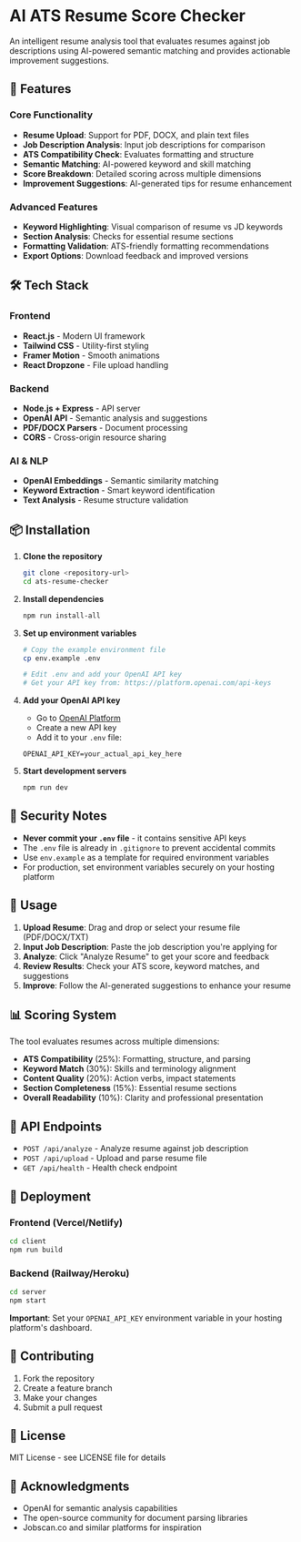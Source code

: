 # AI ATS Resume Score Checker

An intelligent resume analysis tool that evaluates resumes against job descriptions using AI-powered semantic matching and provides actionable improvement suggestions.

## 🚀 Features

### Core Functionality
- **Resume Upload**: Support for PDF, DOCX, and plain text files
- **Job Description Analysis**: Input job descriptions for comparison
- **ATS Compatibility Check**: Evaluates formatting and structure
- **Semantic Matching**: AI-powered keyword and skill matching
- **Score Breakdown**: Detailed scoring across multiple dimensions
- **Improvement Suggestions**: AI-generated tips for resume enhancement

### Advanced Features
- **Keyword Highlighting**: Visual comparison of resume vs JD keywords
- **Section Analysis**: Checks for essential resume sections
- **Formatting Validation**: ATS-friendly formatting recommendations
- **Export Options**: Download feedback and improved versions

## 🛠️ Tech Stack

### Frontend
- **React.js** - Modern UI framework
- **Tailwind CSS** - Utility-first styling
- **Framer Motion** - Smooth animations
- **React Dropzone** - File upload handling

### Backend
- **Node.js + Express** - API server
- **OpenAI API** - Semantic analysis and suggestions
- **PDF/DOCX Parsers** - Document processing
- **CORS** - Cross-origin resource sharing

### AI & NLP
- **OpenAI Embeddings** - Semantic similarity matching
- **Keyword Extraction** - Smart keyword identification
- **Text Analysis** - Resume structure validation

## 📦 Installation

1. **Clone the repository**
   ```bash
   git clone <repository-url>
   cd ats-resume-checker
   ```

2. **Install dependencies**
   ```bash
   npm run install-all
   ```

3. **Set up environment variables**
   ```bash
   # Copy the example environment file
   cp env.example .env
   
   # Edit .env and add your OpenAI API key
   # Get your API key from: https://platform.openai.com/api-keys
   ```

4. **Add your OpenAI API key**
   - Go to [OpenAI Platform](https://platform.openai.com/api-keys)
   - Create a new API key
   - Add it to your `.env` file:
   ```
   OPENAI_API_KEY=your_actual_api_key_here
   ```

5. **Start development servers**
   ```bash
   npm run dev
   ```

## 🔐 Security Notes

- **Never commit your `.env` file** - it contains sensitive API keys
- The `.env` file is already in `.gitignore` to prevent accidental commits
- Use `env.example` as a template for required environment variables
- For production, set environment variables securely on your hosting platform

## 🎯 Usage

1. **Upload Resume**: Drag and drop or select your resume file (PDF/DOCX/TXT)
2. **Input Job Description**: Paste the job description you're applying for
3. **Analyze**: Click "Analyze Resume" to get your score and feedback
4. **Review Results**: Check your ATS score, keyword matches, and suggestions
5. **Improve**: Follow the AI-generated suggestions to enhance your resume

## 📊 Scoring System

The tool evaluates resumes across multiple dimensions:

- **ATS Compatibility** (25%): Formatting, structure, and parsing
- **Keyword Match** (30%): Skills and terminology alignment
- **Content Quality** (20%): Action verbs, impact statements
- **Section Completeness** (15%): Essential resume sections
- **Overall Readability** (10%): Clarity and professional presentation

## 🔧 API Endpoints

- `POST /api/analyze` - Analyze resume against job description
- `POST /api/upload` - Upload and parse resume file
- `GET /api/health` - Health check endpoint

## 🚀 Deployment

### Frontend (Vercel/Netlify)
```bash
cd client
npm run build
```

### Backend (Railway/Heroku)
```bash
cd server
npm start
```

**Important**: Set your `OPENAI_API_KEY` environment variable in your hosting platform's dashboard.

## 🤝 Contributing

1. Fork the repository
2. Create a feature branch
3. Make your changes
4. Submit a pull request

## 📝 License

MIT License - see LICENSE file for details

## 🙏 Acknowledgments

- OpenAI for semantic analysis capabilities
- The open-source community for document parsing libraries
- Jobscan.co and similar platforms for inspiration 